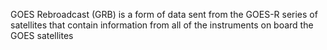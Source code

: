 GOES Rebroadcast (GRB) is a form of data sent from the GOES-R series of satellites that contain information from all of the instruments on board the GOES satellites